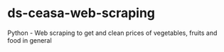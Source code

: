 # ds-ceasa-web-scraping
Python - Web scraping to get and clean prices of vegetables, fruits and food in general
